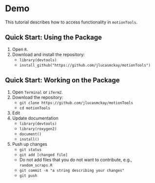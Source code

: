 Demo
====================================
This tutorial describes how to access functionality in `motionTools`.

## Quick Start: Using the Package
1. Open `R`.
2. Download and install the repository:
	* `library(devtools)` 
	* `install_github("https://github.com/jlucasmckay/motionTools")` 

## Quick Start: Working on the Package
1. Open `Terminal` or `iTerm2`.
2. Download the repository:
	* `git clone https://github.com/jlucasmckay/motionTools`
	* `cd motionTools`
3. Edit
4. Update documentation
	* `library(devtools)`
	* `library(roxygen2)`
	* `document()`
	* `install()`
5. Push up changes
	* `git status` 
	* `git add [changed file]` 
	* Do not add files that you do not want to contribute, e.g., `random_scraps.R`
	* `git commit -m "a string describing your changes"` 
	* `git push` 
